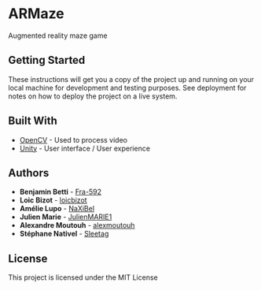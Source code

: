 # ARMaze

Augmented reality maze game

## Getting Started

These instructions will get you a copy of the project up and running on your local machine for development and testing purposes. See deployment for notes on how to deploy the project on a live system.
<!--
### Prerequisites

What things you need to install the software and how to install them

### Installing

A step by step series of examples that tell you how to get a development env running

## Deployment

Add additional notes about how to deploy this on a live system
-->
## Built With

* [OpenCV](https://opencv.org/) - Used to process video
* [Unity](https://unity3d.com/fr) - User interface / User experience

<!--
## Versioning

We use [SemVer](http://semver.org/) for versioning. For the versions available, see the [tags on this repository](https://github.com/your/project/tags). 
-->
## Authors

* **Benjamin Betti** - [Fra-592](https://github.com/Fra-592)
* **Loic Bizot**  - [loicbizot](https://github.com/loicbizot)
* **Amélie Lupo** - [NaXiBel](https://github.com/NaXiBel)
* **Julien Marie** - [JulienMARIE1](https://github.com/JulienMARIE1)
* **Alexandre Moutouh** - [alexmoutouh](https://github.com/alexmoutouh)
* **Stéphane Nativel** - [Sleetag](https://github.com/Sleetag)

## License

This project is licensed under the MIT License 
